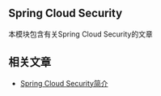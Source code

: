 ## Spring Cloud Security

本模块包含有关Spring Cloud Security的文章

## 相关文章

+ [Spring Cloud Security简介](docs/SpringCloud-Security简介.md)